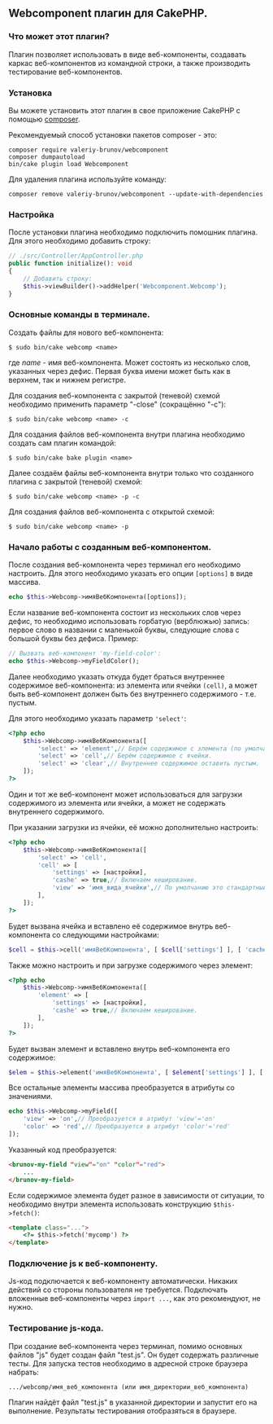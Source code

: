 ## Webcomponent плагин для CakePHP.

### Что может этот плагин?

Плагин позволяет использовать в виде веб-компоненты, создавать каркас веб-компонентов из командной
строки, а также производить тестирование веб-компонентов.

### Установка

Вы можете установить этот плагин в свое приложение CakePHP с помощью [composer](https://getcomposer.org).

Рекомендуемый способ установки пакетов composer - это:

```
composer require valeriy-brunov/webcomponent
composer dumpautoload
bin/cake plugin load Webcomponent
```

Для удаления плагина используйте команду:

```
composer remove valeriy-brunov/webcomponent --update-with-dependencies
```

### Настройка

После установки плагина необходимо подключить помошник плагина. Для этого необходимо добавить строку:

```php
// ./src/Controller/AppController.php
public function initialize(): void
{
    // Добавить строку:
    $this->viewBuilder()->addHelper('Webcomponent.Webcomp');
}
```

### Основные команды в терминале.

Создать файлы для нового веб-компонента:

```
$ sudo bin/cake webcomp <name>
```

где *name* - имя веб-компонента. Может состоять из несколько слов, указанных через дефис. Первая буква имени
может быть как в верхнем, так и нижнем регистре.

Для создания веб-компонента с закрытой (теневой) схемой необходимо применить параметр "-close" (сокращённо "-c"):
```
$ sudo bin/cake webcomp <name> -c
```

Для создания файлов веб-компонента внутри плагина необходимо создать сам плагин командой:

```
$ sudo bin/cake bake plugin <name>
```

Далее создаём файлы веб-компонента внутри только что созданного плагина с закрытой (теневой) схемой:

```
$ sudo bin/cake webcomp <name> -p -c
```

Для создания файлов веб-компонента с открытой схемой:

```
$ sudo bin/cake webcomp <name> -p
```

### Начало работы с созданным веб-компонентом.

После создания веб-компонента через терминал его необходимо настроить. Для этого необходимо указать 
его опции `[options]` в виде массива.

```php
echo $this->Webcomp->имяВебКомпонента([options]);
```

Если название веб-компонента состоит из нескольких слов через дефис, то необходимо использовать горбатую
(верблюжью) запись: первое слово в названии с маленькой буквы, следующие слова с большой буквы без дефиса.
Пример:

```php
// Вызвать веб-компонент 'my-field-color':
echo $this->Webcomp->myFieldColor();
```

Далее необходимо указать откуда будет браться внутреннее содержимое веб-компонента: из элемента
или ячейки `(cell)`, а может быть веб-компонент должен быть без внутреннего содержимого - т.е. пустым.

Для этого необходимо указать параметр `'select'`:

```php
<?php echo
    $this->Webcomp->имяВебКомпонента([
        'select' => 'element',// Берём содержимое с элемента (по умолчанию).
        'select' => 'cell',// Берём содержимое с ячейки.
        'select' => 'clear',// Внутреннее содержимое оставить пустым.
    ]);
?>
```

Один и тот же веб-компонент может использоваться для загрузки содержимого из элемента или ячейки, а
может не содержать внутреннего содержимого.

При указании загрузки из ячейки, её можно дополнительно настроить:

```php
<?php echo
    $this->Webcomp->имяВебКомпонента([
        'select' => 'cell',
        'cell' => [
            'settings' => [настройки],
            'cashe' => true,// Включаем кеширование.
            'view' => 'имя_вида_ячейки',// По умолчанию это стандартный вид 'display'.
        ],
    ]);
?>
```

Будет вызвана ячейка и вставлено её содержимое внутрь веб-компонента со следующими настройками:

```php
$cell = $this->cell('имяВебКомпонента', [ $cell['settings'] ], [ 'cache' => $cell['cashe'] ])->render( $cell['view'] );;
```

Также можно настроить и при загрузке содержимого через элемент:

```php
<?php echo
    $this->Webcomp->имяВебКомпонента([
        'element' => [
            'settings' => [настройки],
            'cashe' => true,// Включаем кеширование.
        ],
    ]);
?>
```

Будет вызван элемент и вставлено внутрь веб-компонента его содержимое:

```php
$elem = $this->element('имяВебКомпонента', [ $element['settings'] ], [ 'cache' => $element['cashe'] ]);
```

Все остальные элементы массива преобразуется в атрибуты со значениями.

```php
echo $this->Webcomp->myField([
    'view' => 'on',// Преобразуется в атрибут 'view'='on'
    'color' => 'red',// Преобразуется в атрибут 'color'='red'
]);
```

Указанный код преобразуется:

```html
<brunov-my-field "view"="on" "color"="red">
    ...
</brunov-my-field>
```

Если содержимое элемента будет разное в зависимости от ситуации, то необходимо внутри элемента использовать конструкцию `$this->fetch()`:

```html
<template class="...">
    <?= $this->fetch('mycomp') ?>
</template>
```

### Подключение js к веб-компоненту.

Js-код подключается к веб-компоненту автоматически. Никаких действий со стороны пользователя не требуется.
Подключать вложенные веб-компоненты через `import ...`, как это рекомендуют, не нужно.

### Тестирование js-кода.

При создание веб-компонента через терминал, помимо основных файлов "js" будет создан файл "test.js".
Он будет содержать различные тесты. Для запуска тестов необходимо в адресной строке браузера набрать:

```text
.../webcomp/имя_веб_компонента (или имя_директории_веб_компонента)
```

Плагин найдёт файл "test.js" в указанной директории и запустит его на выполнение. Результаты тестирования
отобразяться в браузере.






